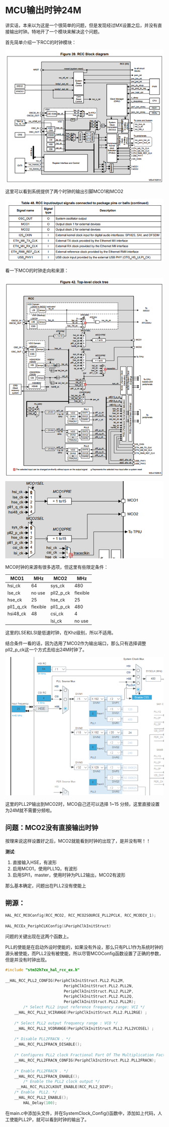 # MCU输出时钟24M

讲实话，本来以为这是一个很简单的问题，但是发现经过MX设置之后，并没有直接输出时钟。特地开了一个模块来解决这个问题。

首先简单介绍一下RCC的时钟模块：

![](Resource\RCCBlockDiagram.png)

这里可以看到系统提供了两个时钟的输出引脚MCO1和MCO2

![](Resource\PinofMCO2Description.png)

看一下MCO的时钟走向和来源：

![](Resource\Top_levelClockTree.png)

![](Resource\MCO1andMCO2.png)

MCO时钟的来源有很多选项，但这里有些限定条件：

| MCO1      | MHz      | MCO2      | MHz      |
| --------- | -------- | --------- | -------- |
| hsi_ck    | 64       | sys_ck    | 480      |
| lse_ck    | no use   | pll2_p_ck | flexible |
| hse_ck    | 25       | hse_ck    | 25       |
| pll1_q_ck | flexible | pll1_p_ck | 480      |
| hsi48_ck  | 48       | csi_ck    | 4        |
|           |          | lsi_ck    | no use   |

这里的LSE和LSI是低速时钟，在Khz级别，所以不适用。

结合条件一看的话，因为选用了MCO2作为输出端口，那么只有选择调整pll2_p_ck这一个方式去给出24M时钟了。

![](Resource\MXclock.png)

这里的PLL2P输出到MCO2时，MCO自己还可以选择 1~15 分频，这里直接设置为24M就不需要分频啦。

## 问题：MCO2没有直接输出时钟

按理来说这样设置好之后，MCO2就能看到时钟的出现了，是并没有啊！！

**测试**:

1. 直接输入HSE，有波形
2. 启用MCO1，使用PLL1Q，有波形
3. 启用SPI1，master，使用时钟为PLL2输出，MCO2有波形

那么基本确定，问题出在PLL2没有使能上

## 朔源：

```c
HAL_RCC_MCOConfig(RCC_MCO2, RCC_MCO2SOURCE_PLL2PCLK, RCC_MCODIV_1);

HAL_RCCEx_PeriphCLKConfig(&PeriphClkInitStruct)
```

问题的关键出现在这两个函数上。

PLL的使能是在启动外设时使能的，如果没有外设，那么只有PLL1作为系统时钟的源头被使能，而PLL2没有被使能，所以尽管MCOConfig函数设置了正确的参数，但是并没有时钟出现。

```c
#include "stm32h7xx_hal_rcc_ex.h"

__HAL_RCC_PLL2_CONFIG(PeriphClkInitStruct.PLL2.PLL2M,
                          PeriphClkInitStruct.PLL2.PLL2N,
                          PeriphClkInitStruct.PLL2.PLL2P,
                          PeriphClkInitStruct.PLL2.PLL2Q,
                          PeriphClkInitStruct.PLL2.PLL2R);
	    /* Select PLL2 input reference frequency range: VCI */
    __HAL_RCC_PLL2_VCIRANGE(PeriphClkInitStruct.PLL2.PLL2RGE) ;

    /* Select PLL2 output frequency range : VCO */
    __HAL_RCC_PLL2_VCORANGE(PeriphClkInitStruct.PLL2.PLL2VCOSEL) ;

    /* Disable PLL2FRACN . */
    __HAL_RCC_PLL2FRACN_DISABLE();

    /* Configures PLL2 clock Fractional Part Of The Multiplication Factor */
    __HAL_RCC_PLL2FRACN_CONFIG(PeriphClkInitStruct.PLL2.PLL2FRACN);

    /* Enable PLL2FRACN . */
    __HAL_RCC_PLL2FRACN_ENABLE();
	    /* Enable the PLL2 clock output */
     __HAL_RCC_PLL2CLKOUT_ENABLE(RCC_PLL2_DIVP);
    /* Enable  PLL2. */
    __HAL_RCC_PLL2_ENABLE();
		HAL_Delay(100);
```

在main.c中添加头文件，并在SystemClock_Config()函数中，添加如上代码，人工使能PLL2P，就可以看到时钟的输出了。